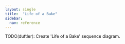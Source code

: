```yaml
---
layout: single
title:  "Life of a Bake"
sidebar:
  nav: reference
---
```


TODO(duftler): Create 'Life of a Bake' sequence diagram.